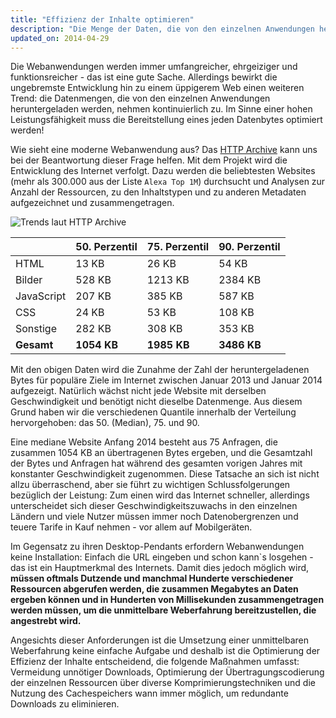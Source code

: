 ```yaml
---
title: "Effizienz der Inhalte optimieren"
description: "Die Menge der Daten, die von den einzelnen Anwendungen heruntergeladen wird, steigt beständig an. Im Sinne einer hohen Leistungsfähigkeit muss die Bereitstellung eines jeden Bytes optimiert werden!"
updated_on: 2014-04-29
---
```


<p class="intro">
  Die Webanwendungen werden immer umfangreicher, ehrgeiziger und funktionsreicher - das ist eine gute Sache. Allerdings bewirkt die ungebremste Entwicklung hin zu einem üppigerem Web einen weiteren Trend: die Datenmengen, die von den einzelnen Anwendungen heruntergeladen werden, nehmen kontinuierlich zu. Im Sinne einer hohen Leistungsfähigkeit muss die Bereitstellung eines jeden Datenbytes optimiert werden!
</p>


Wie sieht eine moderne Webanwendung aus? Das [HTTP Archive](http://httparchive.org/) kann uns bei der Beantwortung dieser Frage helfen. Mit dem Projekt wird die Entwicklung des Internet verfolgt. Dazu werden die beliebtesten Websites (mehr als 300.000 aus der Liste `Alexa Top 1M`) durchsucht und Analysen zur Anzahl der Ressourcen, zu den Inhaltstypen und zu anderen Metadaten aufgezeichnet und zusammengetragen.

<img src="images/http-archive-trends.png" class="center" alt="Trends laut HTTP Archive">

<table class="mdl-data-table mdl-js-data-table">
<thead>
  <tr>
    <th></th>
    <th>50. Perzentil</th>
    <th>75. Perzentil</th>
    <th>90. Perzentil</th>
  </tr>
</thead>
<tr>
  <td data-th="Typ">HTML</td>
  <td data-th="50%">13 KB</td>
  <td data-th="75%">26 KB</td>
  <td data-th="90%">54 KB</td>
</tr>
<tr>
  <td data-th="Typ">Bilder</td>
  <td data-th="50%">528 KB</td>
  <td data-th="75%">1213 KB</td>
  <td data-th="90%">2384 KB</td>
</tr>
<tr>
  <td data-th="Typ">JavaScript</td>
  <td data-th="50%">207 KB</td>
  <td data-th="75%">385 KB</td>
  <td data-th="90%">587 KB</td>
</tr>
<tr>
  <td data-th="Typ">CSS</td>
  <td data-th="50%">24 KB</td>
  <td data-th="75%">53 KB</td>
  <td data-th="90%">108 KB</td>
</tr>
<tr>
  <td data-th="Typ">Sonstige</td>
  <td data-th="50%">282 KB</td>
  <td data-th="75%">308 KB</td>
  <td data-th="90%">353 KB</td>
</tr>
<tr>
  <td data-th="Typ"><strong>Gesamt</strong></td>
  <td data-th="50%"><strong>1054 KB</strong></td>
  <td data-th="75%"><strong>1985 KB</strong></td>
  <td data-th="90%"><strong>3486 KB</strong></td>
</tr>
</table>

Mit den obigen Daten wird die Zunahme der Zahl der heruntergeladenen Bytes für populäre Ziele im Internet zwischen Januar 2013 und Januar 2014 aufgezeigt. Natürlich wächst nicht jede Website mit derselben Geschwindigkeit und benötigt nicht dieselbe Datenmenge. Aus diesem Grund haben wir die verschiedenen Quantile innerhalb der Verteilung hervorgehoben: das 50. (Median), 75. und 90.

Eine mediane Website Anfang 2014 besteht aus 75 Anfragen, die zusammen 1054 KB an übertragenen Bytes ergeben, und die Gesamtzahl der Bytes und Anfragen hat während des gesamten vorigen Jahres mit konstanter Geschwindigkeit zugenommen. Diese Tatsache an sich ist nicht allzu überraschend, aber sie führt zu wichtigen Schlussfolgerungen bezüglich der Leistung: Zum einen wird das Internet schneller, allerdings unterscheidet sich dieser Geschwindigkeitszuwachs in den einzelnen Ländern und viele Nutzer müssen immer noch Datenobergrenzen und teuere Tarife in Kauf nehmen - vor allem auf Mobilgeräten.

Im Gegensatz zu ihren Desktop-Pendants erfordern Webanwendungen keine Installation: Einfach die URL eingeben und schon kann`s losgehen - das ist ein Hauptmerkmal des Internets. Damit dies jedoch möglich wird, **müssen oftmals Dutzende und manchmal Hunderte verschiedener Ressourcen abgerufen werden, die zusammen Megabytes an Daten ergeben können und in Hunderten von Millisekunden zusammengetragen werden müssen, um die unmittelbare Weberfahrung bereitzustellen, die angestrebt wird.**

Angesichts dieser Anforderungen ist die Umsetzung einer unmittelbaren Weberfahrung keine einfache Aufgabe und deshalb ist die Optimierung der Effizienz der Inhalte entscheidend, die folgende Maßnahmen umfasst: Vermeidung unnötiger Downloads, Optimierung der Übertragungscodierung der einzelnen Ressourcen über diverse Komprimierungstechniken und die Nutzung des Cachespeichers wann immer möglich, um redundante Downloads zu eliminieren.


